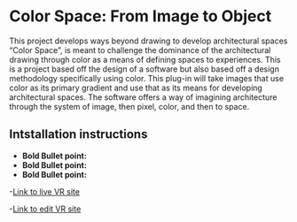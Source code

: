 # Color Space: From Image to Object

This project develops ways beyond drawing to develop architectural spaces “Color Space”, is meant to challenge the dominance of the architectural drawing through color as a means of defining spaces to experiences. This is a project based off the design of a software but also based off a design methodology specifically using color. This plug-in will take images that use color as its primary gradient and use that as its means for developing architectural spaces. The software offers a way of imagining architecture through the system of image, then pixel, color, and then to space. 
## Intstallation instructions

- **Bold Bullet point:** 
- **Bold Bullet point:** 
- **Bold Bullet point:** 

-[Link to live VR site](https://immersive-example.glitch.me)

-[Link to edit VR site](https://glitch.com/edit/#!/immersive-example)

